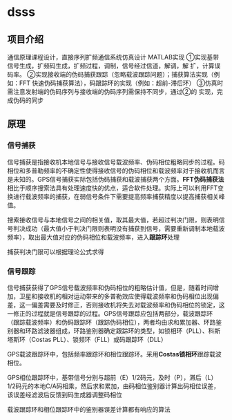 # dsss

## 项目介绍
通信原理课程设计，直接序列扩频通信系统仿真设计
MATLAB实现
①实现基带信号生成，扩频码生成，扩频过程，调制，信号经过信道，解调，解
扩，计算误码率。
②实现接收端的伪码捕获跟踪（忽略载波跟踪问题）；捕获算法实现（例如：FFT
快速伪码捕获算法），码跟踪环的实现（例如：超前-滞后环）
③仿真时需注意发射端的伪码序列与接收端的伪码序列需保持不同步，通过②的
实现，完成伪码的同步

## 原理

### 信号捕获

信号捕获是指接收机本地信号与接收信号载波频率、伪码相位粗略同步的过程。码相位和多普勒频率的不确定性使得接收信号的伪码相位和载波频率对于接收机而言是未知的。GPS信号捕获实际包括伪码捕获和载波捕获两个方面。**FFT伪码捕获法**相比于顺序搜索法具有处理速度快的优点，适合软件处理。实际上可以利用FFT变换进行载波频率的捕获，在弱信号条件下需要提高频率捕获精度以提高捕获相关峰值。

搜索接收信号与本地信号之间的相关值，取其最大值，若超过判决门限，则表明信号判决成功（最大值小于判决门限则表明没有捕获到信号，需要重新调制本地载波频率），取出最大值对应的伪码相位和载波频率，进入**跟踪环**处理

捕获判决门限可以根据理论公式求得

### 信号跟踪

信号捕获获得了GPS信号载波频率和伪码相位的粗略估计值，但是，随着时间增加，卫星和接收机的相对运动带来的多普勒效应使得载波频率和伪码相位出现偏差，这一偏差需要及时修正，否则接收机将失去对载波频率和伪码相位的锁定，这一修正的过程就是信号跟踪的过程。GPS信号跟踪应包括两部分，载波跟踪环（跟踪载波频率）和伪码跟踪环（跟踪伪码相位），两者均由求和累加器、环路鉴别器和环路滤波器组成，环路鉴别器确定跟踪环的类型，如锁相环（PLL）、科斯塔斯环（Costas PLL）、锁频环（FLL）或码跟踪环（DLL）

GPS载波跟踪环中，包括频率跟踪环和相位跟踪环。采用**Costas锁相环**跟踪载波相位。

GPS相位跟踪环中，基带信号分别与超前（E）1/2码元，及时（P），滞后（L）1/2码元的本地C/A码相乘，然后求和累加，由码相位鉴别器计算出码相位误差，该误差经滤波后反馈到码生成器调整码相位

载波跟踪环和相位跟踪环中的鉴别器误差计算都有响应的算法
